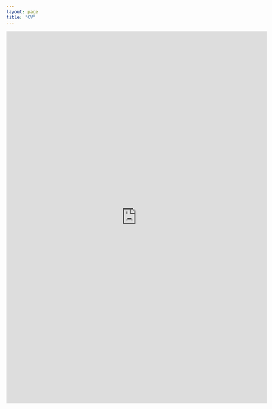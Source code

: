```yaml
---
layout: page
title: "CV"
---
```


<embed src="https://marcosaugusto47.github.io/assets/cv-marcos_augusto.pdf" width="700" height="1000" type="application/pdf"/>